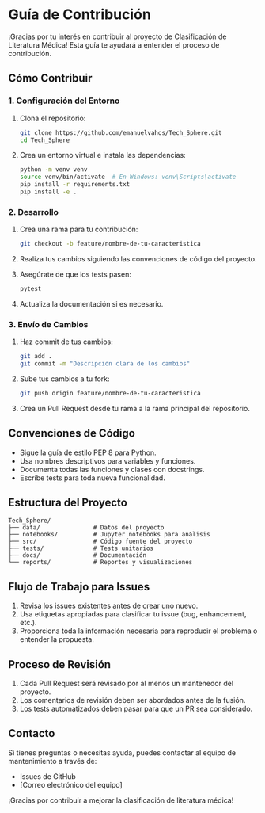 # Guía de Contribución

¡Gracias por tu interés en contribuir al proyecto de Clasificación de Literatura Médica! Esta guía te ayudará a entender el proceso de contribución.

## Cómo Contribuir

### 1. Configuración del Entorno

1. Clona el repositorio:
   ```bash
   git clone https://github.com/emanuelvahos/Tech_Sphere.git
   cd Tech_Sphere
   ```

2. Crea un entorno virtual e instala las dependencias:
   ```bash
   python -m venv venv
   source venv/bin/activate  # En Windows: venv\Scripts\activate
   pip install -r requirements.txt
   pip install -e .
   ```

### 2. Desarrollo

1. Crea una rama para tu contribución:
   ```bash
   git checkout -b feature/nombre-de-tu-caracteristica
   ```

2. Realiza tus cambios siguiendo las convenciones de código del proyecto.

3. Asegúrate de que los tests pasen:
   ```bash
   pytest
   ```

4. Actualiza la documentación si es necesario.

### 3. Envío de Cambios

1. Haz commit de tus cambios:
   ```bash
   git add .
   git commit -m "Descripción clara de los cambios"
   ```

2. Sube tus cambios a tu fork:
   ```bash
   git push origin feature/nombre-de-tu-caracteristica
   ```

3. Crea un Pull Request desde tu rama a la rama principal del repositorio.

## Convenciones de Código

- Sigue la guía de estilo PEP 8 para Python.
- Usa nombres descriptivos para variables y funciones.
- Documenta todas las funciones y clases con docstrings.
- Escribe tests para toda nueva funcionalidad.

## Estructura del Proyecto

```
Tech_Sphere/
├── data/               # Datos del proyecto
├── notebooks/          # Jupyter notebooks para análisis
├── src/                # Código fuente del proyecto
├── tests/              # Tests unitarios
├── docs/               # Documentación
└── reports/            # Reportes y visualizaciones
```

## Flujo de Trabajo para Issues

1. Revisa los issues existentes antes de crear uno nuevo.
2. Usa etiquetas apropiadas para clasificar tu issue (bug, enhancement, etc.).
3. Proporciona toda la información necesaria para reproducir el problema o entender la propuesta.

## Proceso de Revisión

1. Cada Pull Request será revisado por al menos un mantenedor del proyecto.
2. Los comentarios de revisión deben ser abordados antes de la fusión.
3. Los tests automatizados deben pasar para que un PR sea considerado.

## Contacto

Si tienes preguntas o necesitas ayuda, puedes contactar al equipo de mantenimiento a través de:
- Issues de GitHub
- [Correo electrónico del equipo]

¡Gracias por contribuir a mejorar la clasificación de literatura médica!